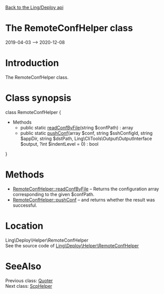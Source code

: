 [Back to the Ling/Deploy api](https://github.com/lingtalfi/Deploy/blob/master/doc/api/Ling/Deploy.md)



The RemoteConfHelper class
================
2019-04-03 --> 2020-12-08






Introduction
============

The RemoteConfHelper class.



Class synopsis
==============


class <span class="pl-k">RemoteConfHelper</span>  {

- Methods
    - public static [readConfByFile](https://github.com/lingtalfi/Deploy/blob/master/doc/api/Ling/Deploy/Helper/RemoteConfHelper/readConfByFile.md)(string $confPath) : array
    - public static [pushConf](https://github.com/lingtalfi/Deploy/blob/master/doc/api/Ling/Deploy/Helper/RemoteConfHelper/pushConf.md)(array $conf, string $sshConfigId, string $appDir, string $dstPath, Ling\CliTools\Output\OutputInterface $output, ?int $indentLevel = 0) : bool

}






Methods
==============

- [RemoteConfHelper::readConfByFile](https://github.com/lingtalfi/Deploy/blob/master/doc/api/Ling/Deploy/Helper/RemoteConfHelper/readConfByFile.md) &ndash; Returns the configuration array corresponding to the given $confPath.
- [RemoteConfHelper::pushConf](https://github.com/lingtalfi/Deploy/blob/master/doc/api/Ling/Deploy/Helper/RemoteConfHelper/pushConf.md) &ndash; and returns whether the result was successful.





Location
=============
Ling\Deploy\Helper\RemoteConfHelper<br>
See the source code of [Ling\Deploy\Helper\RemoteConfHelper](https://github.com/lingtalfi/Deploy/blob/master/Helper/RemoteConfHelper.php)



SeeAlso
==============
Previous class: [Quoter](https://github.com/lingtalfi/Deploy/blob/master/doc/api/Ling/Deploy/Helper/Quoter.md)<br>Next class: [ScpHelper](https://github.com/lingtalfi/Deploy/blob/master/doc/api/Ling/Deploy/Helper/ScpHelper.md)<br>
